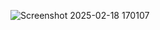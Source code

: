 ![Screenshot 2025-02-18 170107](https://github.com/user-attachments/assets/dccfb45a-9873-4132-aaad-5a841256f90f)
